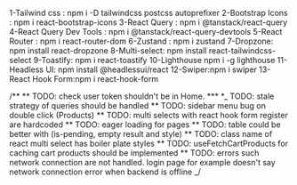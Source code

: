 1-Tailwind css : npm i -D tailwindcss postcss autoprefixer
2-Bootstrap Icons : npm i react-bootstrap-icons
3-React Query : npm i @tanstack/react-query
4-React Query Dev Tools : npm i @tanstack/react-query-devtools
5-React Router : npm i react-router-dom
6-Zustand : npm i zustand
7-Dropzone: npm install react-dropzone
8-Multi-select: npm install react-tailwindcss-select
9-Toastify: npm i react-toastify
10-Lighthouse npm i -g lighthouse
11-Headless UI: npm install @headlessui/react
12-Swiper:npm i swiper
13-React Hook Form:npm i react-hook-form

/\*\*
** TODO: check user token shouldn't be in Home. \*** 
\*_ TODO: stale strategy of queries should be handled
** TODO: sidebar menu bug on double click (Products)
** TODO: multi selects with react hook form register are hardcoded
** TODO: eager loading for pages
** TODO: table could be better with (is-pending, empty result and <tr> style)
** TODO: class name of react multi select has boiler plate styles
** TODO: useFetchCartProducts for caching cart products should be implemented
** TODO: errors such network connection are not handled. login page for example doesn't say network connection error when backend is offline
_/
